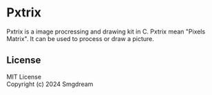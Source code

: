 # Pxtrix
Pxtrix is a image procressing and drawing kit in C. Pxtrix mean "Pixels Matrix". It can be used to process or draw a picture.  

## License
MIT License  
Copyright (c) 2024 Smgdream
